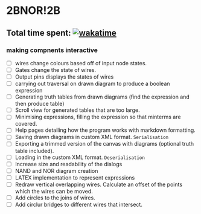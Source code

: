 # 2BNOR!2B

Total time spent: [![wakatime](https://wakatime.com/badge/user/8eec35f3-fd84-49c8-835b-b417c4509a9a/project/018bba66-c7a6-493e-a108-66e509c4020f.svg)](https://wakatime.com/badge/user/8eec35f3-fd84-49c8-835b-b417c4509a9a/project/018bba66-c7a6-493e-a108-66e509c4020f)
---
### making compnents interactive
- [ ] wires change colours based off of input node states. 
- [ ] Gates change the state of wires.
- [ ] Output pins displays the states of wires
- [ ] carrying out traversal on drawn diagram to produce a boolean expression
- [ ] Generating truth tables from drawn diagrams (find the expression and then produce table)
- [ ] Scroll view for generated tables that are too large.
- [ ] Minimising expressions, filling the expression so that minterms are covered. 
- [ ] Help pages detailing how the program works with markdown formatting.
- [ ] Saving drawn diagrams in custom XML format. `Serialisation`
- [ ] Exporting a trimmed version of the canvas with diagrams (optional truth table included).
- [ ] Loading in the custom XML format. `Deserialisation`
- [ ] Increase size and readability of the dialogs
- [ ] NAND and NOR diagram creation
- [ ] LATEX implementation to represent expressions
- [ ] Redraw vertical overlapping wires. Calculate an offset of the points which the wires can be moved.
- [ ] Add circles to the joins of wires.
- [ ] Add circlur bridges to different wires that intersect. 
